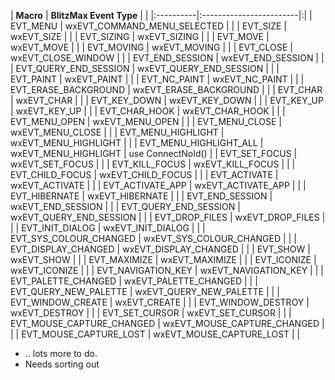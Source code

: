 | **Macro** | **BlitzMax Event Type** | |
|:----------|:------------------------|:|
| EVT\_MENU | wxEVT\_COMMAND\_MENU\_SELECTED | |
| EVT\_SIZE | wxEVT\_SIZE             | |
| EVT\_SIZING | wxEVT\_SIZING           | |
| EVT\_MOVE | wxEVT\_MOVE             | |
| EVT\_MOVING | wxEVT\_MOVING           | |
| EVT\_CLOSE | wxEVT\_CLOSE\_WINDOW    | |
| EVT\_END\_SESSION | wxEVT\_END\_SESSION     | |
| EVT\_QUERY\_END\_SESSION | wxEVT\_QUERY\_END\_SESSION | |
| EVT\_PAINT | wxEVT\_PAINT            | |
| EVT\_NC\_PAINT | wxEVT\_NC\_PAINT        | |
| EVT\_ERASE\_BACKGROUND | wxEVT\_ERASE\_BACKGROUND | |
| EVT\_CHAR | wxEVT\_CHAR             | |
| EVT\_KEY\_DOWN | wxEVT\_KEY\_DOWN        | |
| EVT\_KEY\_UP | wxEVT\_KEY\_UP          | |
| EVT\_CHAR\_HOOK | wxEVT\_CHAR\_HOOK       | |
| EVT\_MENU\_OPEN | wxEVT\_MENU\_OPEN       | |
| EVT\_MENU\_CLOSE | wxEVT\_MENU\_CLOSE      | |
| EVT\_MENU\_HIGHLIGHT | wxEVT\_MENU\_HIGHLIGHT  | |
| EVT\_MENU\_HIGHLIGHT\_ALL | wxEVT\_MENU\_HIGHLIGHT  | use ConnectNoId() |
| EVT\_SET\_FOCUS | wxEVT\_SET\_FOCUS       | |
| EVT\_KILL\_FOCUS | wxEVT\_KILL\_FOCUS      | |
| EVT\_CHILD\_FOCUS | wxEVT\_CHILD\_FOCUS     | |
| EVT\_ACTIVATE | wxEVT\_ACTIVATE         | |
| EVT\_ACTIVATE\_APP | wxEVT\_ACTIVATE\_APP    | |
| EVT\_HIBERNATE | wxEVT\_HIBERNATE        | |
| EVT\_END\_SESSION | wxEVT\_END\_SESSION     | |
| EVT\_QUERY\_END\_SESSION | wxEVT\_QUERY\_END\_SESSION | |
| EVT\_DROP\_FILES | wxEVT\_DROP\_FILES      | |
| EVT\_INIT\_DIALOG | wxEVT\_INIT\_DIALOG     | |
| EVT\_SYS\_COLOUR\_CHANGED | wxEVT\_SYS\_COLOUR\_CHANGED | |
| EVT\_DISPLAY\_CHANGED | wxEVT\_DISPLAY\_CHANGED | |
| EVT\_SHOW | wxEVT\_SHOW             | |
| EVT\_MAXIMIZE | wxEVT\_MAXIMIZE         | |
| EVT\_ICONIZE | wxEVT\_ICONIZE          | |
| EVT\_NAVIGATION\_KEY | wxEVT\_NAVIGATION\_KEY  | |
| EVT\_PALETTE\_CHANGED | wxEVT\_PALETTE\_CHANGED | |
| EVT\_QUERY\_NEW\_PALETTE | wxEVT\_QUERY\_NEW\_PALETTE | |
| EVT\_WINDOW\_CREATE | wxEVT\_CREATE           | |
| EVT\_WINDOW\_DESTROY | wxEVT\_DESTROY          | |
| EVT\_SET\_CURSOR | wxEVT\_SET\_CURSOR      | |
| EVT\_MOUSE\_CAPTURE\_CHANGED | wxEVT\_MOUSE\_CAPTURE\_CHANGED | |
| EVT\_MOUSE\_CAPTURE\_LOST | wxEVT\_MOUSE\_CAPTURE\_LOST | |

  * .. lots more to do.
  * Needs  sorting out